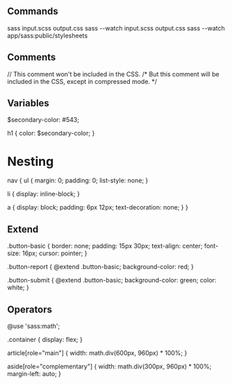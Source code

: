 ## Commands
sass input.scss output.css
sass --watch input.scss output.css
sass --watch app/sass:public/stylesheets

## Comments
// This comment won't be included in the CSS.
/* 
    But this comment will be included in the CSS, 
    except in compressed mode. 
*/

## Variables
$secondary-color: #543;

h1 {
  color: $secondary-color;
}

# Nesting
nav {
  ul {
    margin: 0;
    padding: 0;
    list-style: none;
  }

  li { display: inline-block; }

  a {
    display: block;
    padding: 6px 12px;
    text-decoration: none;
  }
}

## Extend

.button-basic  {
    border: none;
    padding: 15px 30px;
    text-align: center;
    font-size: 16px;
    cursor: pointer;
}
  
.button-report  {
    @extend .button-basic;
    background-color: red;
}
  
.button-submit  {
    @extend .button-basic;
    background-color: green;
    color: white;
}

## Operators

@use 'sass:math';

.container {
  display: flex;
}

article[role="main"] {
  width: math.div(600px, 960px) * 100%;
}

aside[role="complementary"] {
  width: math.div(300px, 960px) * 100%;
  margin-left: auto;
}